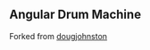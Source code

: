 Angular Drum Machine
--------------------

Forked from [dougjohnston](https://github.com/dougjohnston/angular-drum-machine)

